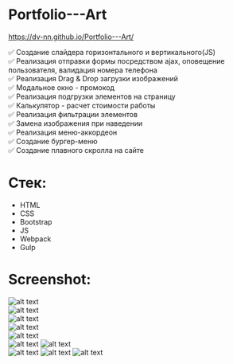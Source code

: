 # Portfolio---Art 
https://dv-nn.github.io/Portfolio---Art/  

:white_check_mark: Создание слайдера горизонтального и вертикального(JS)        
:white_check_mark: Реализация отправки формы посредством ajax, оповещение пользователя, валидация номера телефона  
:white_check_mark: Реализация Drag & Drop загрузки изображений    
:white_check_mark: Модальное окно - промокод  
:white_check_mark: Реализация подгрузки элементов на страницу    
:white_check_mark: Калькулятор - расчет стоимости работы      
:white_check_mark: Реализация фильтрации элементов    
:white_check_mark: Замена изображения при наведении  
:white_check_mark: Реализация меню-аккордеон    
:white_check_mark: Создание бургер-меню    
:white_check_mark: Создание плавного скролла на сайте  


# Стек:      
- HTML          
- CSS   
- Bootstrap        
- JS         
- Webpack   
- Gulp  
     
# Screenshot:      
![alt text](screenshots/img1.png "Слайдер вертикальный")        
![alt text](screenshots/img2.png "Слайдер горизонтальный")      
![alt text](screenshots/img3.png "Форма отправки данных")      
![alt text](screenshots/img4.png "Модальное окно-промокод")      
![alt text](screenshots/img5.png "Подгрузка элементов на страницу")      
![alt text](screenshots/img6.png "Калькулятор - расчет стоимоти работы") 
![alt text](screenshots/img7.png "Фильтрация элементов")  
![alt text](screenshots/img8.png "Замена изображений при наведении") 
![alt text](screenshots/img9.png "Аккордеон") 
![alt text](screenshots/img10.png "Бургер-меню") 
